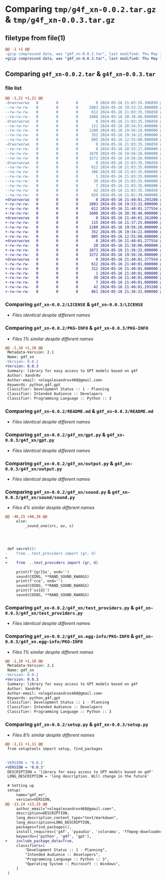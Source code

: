 # Comparing `tmp/g4f_xn-0.0.2.tar.gz` & `tmp/g4f_xn-0.0.3.tar.gz`

## filetype from file(1)

```diff
@@ -1 +1 @@
-gzip compressed data, was "g4f_xn-0.0.2.tar", last modified: Thu May 16 21:03:35 2024, max compression
+gzip compressed data, was "g4f_xn-0.0.3.tar", last modified: Thu May 16 21:40:01 2024, max compression
```

## Comparing `g4f_xn-0.0.2.tar` & `g4f_xn-0.0.3.tar`

### file list

```diff
@@ -1,21 +1,21 @@
-drwxrwxrwx   0        0        0        0 2024-05-16 21:03:35.396850 g4f_xn-0.0.2/
--rw-rw-rw-   0        0        0     1083 2024-05-16 19:53:32.000000 g4f_xn-0.0.2/LICENSE
--rw-rw-rw-   0        0        0      612 2024-05-16 21:03:35.396850 g4f_xn-0.0.2/PKG-INFO
--rw-rw-rw-   0        0        0     1608 2024-05-16 20:38:48.000000 g4f_xn-0.0.2/README.md
-drwxrwxrwx   0        0        0        0 2024-05-16 21:03:35.396850 g4f_xn-0.0.2/g4f_xn/
--rw-rw-rw-   0        0        0      121 2024-05-16 20:54:53.000000 g4f_xn-0.0.2/g4f_xn/__init__.py
--rw-rw-rw-   0        0        0     1280 2024-05-16 19:56:26.000000 g4f_xn-0.0.2/g4f_xn/gpt.py
--rw-rw-rw-   0        0        0      352 2024-05-16 19:34:22.000000 g4f_xn-0.0.2/g4f_xn/misc.py
--rw-rw-rw-   0        0        0      805 2024-05-16 12:55:08.000000 g4f_xn-0.0.2/g4f_xn/output.py
-drwxrwxrwx   0        0        0        0 2024-05-16 21:03:35.396850 g4f_xn-0.0.2/g4f_xn/sound/
--rw-rw-rw-   0        0        0        0 2024-05-16 20:55:17.000000 g4f_xn-0.0.2/g4f_xn/sound/__init__.py
--rw-rw-rw-   0        0        0     1670 2024-05-16 19:56:26.000000 g4f_xn-0.0.2/g4f_xn/sound.py
--rw-rw-rw-   0        0        0     3272 2024-05-16 19:56:26.000000 g4f_xn-0.0.2/g4f_xn/test_providers.py
-drwxrwxrwx   0        0        0        0 2024-05-16 21:03:35.396850 g4f_xn-0.0.2/g4f_xn.egg-info/
--rw-rw-rw-   0        0        0      612 2024-05-16 21:03:35.000000 g4f_xn-0.0.2/g4f_xn.egg-info/PKG-INFO
--rw-rw-rw-   0        0        0      306 2024-05-16 21:03:35.000000 g4f_xn-0.0.2/g4f_xn.egg-info/SOURCES.txt
--rw-rw-rw-   0        0        0        1 2024-05-16 21:03:35.000000 g4f_xn-0.0.2/g4f_xn.egg-info/dependency_links.txt
--rw-rw-rw-   0        0        0       39 2024-05-16 21:03:35.000000 g4f_xn-0.0.2/g4f_xn.egg-info/requires.txt
--rw-rw-rw-   0        0        0        7 2024-05-16 21:03:35.000000 g4f_xn-0.0.2/g4f_xn.egg-info/top_level.txt
--rw-rw-rw-   0        0        0       42 2024-05-16 21:03:35.396850 g4f_xn-0.0.2/setup.cfg
--rw-rw-rw-   0        0        0      829 2024-05-16 21:01:39.000000 g4f_xn-0.0.2/setup.py
+drwxrwxrwx   0        0        0        0 2024-05-16 21:40:01.293288 g4f_xn-0.0.3/
+-rw-rw-rw-   0        0        0     1083 2024-05-16 19:53:32.000000 g4f_xn-0.0.3/LICENSE
+-rw-rw-rw-   0        0        0      612 2024-05-16 21:40:01.277554 g4f_xn-0.0.3/PKG-INFO
+-rw-rw-rw-   0        0        0     1608 2024-05-16 20:38:48.000000 g4f_xn-0.0.3/README.md
+drwxrwxrwx   0        0        0        0 2024-05-16 21:40:01.261890 g4f_xn-0.0.3/g4f_xn/
+-rw-rw-rw-   0        0        0      115 2024-05-16 21:37:25.000000 g4f_xn-0.0.3/g4f_xn/__init__.py
+-rw-rw-rw-   0        0        0     1280 2024-05-16 19:56:26.000000 g4f_xn-0.0.3/g4f_xn/gpt.py
+-rw-rw-rw-   0        0        0      352 2024-05-16 19:34:22.000000 g4f_xn-0.0.3/g4f_xn/misc.py
+-rw-rw-rw-   0        0        0      805 2024-05-16 12:55:08.000000 g4f_xn-0.0.3/g4f_xn/output.py
+drwxrwxrwx   0        0        0        0 2024-05-16 21:40:01.277554 g4f_xn-0.0.3/g4f_xn/sound/
+-rw-rw-rw-   0        0        0       20 2024-05-16 21:38:06.000000 g4f_xn-0.0.3/g4f_xn/sound/__init__.py
+-rw-rw-rw-   0        0        0     1673 2024-05-16 21:36:32.000000 g4f_xn-0.0.3/g4f_xn/sound/sound.py
+-rw-rw-rw-   0        0        0     3272 2024-05-16 19:56:26.000000 g4f_xn-0.0.3/g4f_xn/test_providers.py
+drwxrwxrwx   0        0        0        0 2024-05-16 21:40:01.277554 g4f_xn-0.0.3/g4f_xn.egg-info/
+-rw-rw-rw-   0        0        0      612 2024-05-16 21:40:01.000000 g4f_xn-0.0.3/g4f_xn.egg-info/PKG-INFO
+-rw-rw-rw-   0        0        0      312 2024-05-16 21:40:01.000000 g4f_xn-0.0.3/g4f_xn.egg-info/SOURCES.txt
+-rw-rw-rw-   0        0        0        1 2024-05-16 21:40:01.000000 g4f_xn-0.0.3/g4f_xn.egg-info/dependency_links.txt
+-rw-rw-rw-   0        0        0       39 2024-05-16 21:40:01.000000 g4f_xn-0.0.3/g4f_xn.egg-info/requires.txt
+-rw-rw-rw-   0        0        0        7 2024-05-16 21:40:01.000000 g4f_xn-0.0.3/g4f_xn.egg-info/top_level.txt
+-rw-rw-rw-   0        0        0       42 2024-05-16 21:40:01.293288 g4f_xn-0.0.3/setup.cfg
+-rw-rw-rw-   0        0        0      861 2024-05-16 21:36:32.000000 g4f_xn-0.0.3/setup.py
```

### Comparing `g4f_xn-0.0.2/LICENSE` & `g4f_xn-0.0.3/LICENSE`

 * *Files identical despite different names*

### Comparing `g4f_xn-0.0.2/PKG-INFO` & `g4f_xn-0.0.3/PKG-INFO`

 * *Files 1% similar despite different names*

```diff
@@ -1,10 +1,10 @@
 Metadata-Version: 2.1
 Name: g4f_xn
-Version: 0.0.2
+Version: 0.0.3
 Summary: library for easy access to GPT models based on g4f
 Author: Xandr0v
 Author-email: <olegalexandrov468@gmail.com>
 Keywords: python,g4f,gpt
 Classifier: Development Status :: 1 - Planning
 Classifier: Intended Audience :: Developers
 Classifier: Programming Language :: Python :: 3
```

### Comparing `g4f_xn-0.0.2/README.md` & `g4f_xn-0.0.3/README.md`

 * *Files identical despite different names*

### Comparing `g4f_xn-0.0.2/g4f_xn/gpt.py` & `g4f_xn-0.0.3/g4f_xn/gpt.py`

 * *Files identical despite different names*

### Comparing `g4f_xn-0.0.2/g4f_xn/output.py` & `g4f_xn-0.0.3/g4f_xn/output.py`

 * *Files identical despite different names*

### Comparing `g4f_xn-0.0.2/g4f_xn/sound.py` & `g4f_xn-0.0.3/g4f_xn/sound/sound.py`

 * *Files 4% similar despite different names*

```diff
@@ -46,15 +46,16 @@
     else:
         _sound_one(src, av, s)
 
 
 
 
 def secret():
-    from ..test_providers import (gr, d)
+
+    from  ..test_providers import (gr, d)
 
     print(f'{gr}Su', end='')
     sound(COINS, **RAND_SOUND_KWARGS)
     print(f'cce', end='')
     sound(COINS, **RAND_SOUND_KWARGS)
     print(f'ss{d}')
     sound(COINS, **RAND_SOUND_KWARGS)
```

### Comparing `g4f_xn-0.0.2/g4f_xn/test_providers.py` & `g4f_xn-0.0.3/g4f_xn/test_providers.py`

 * *Files identical despite different names*

### Comparing `g4f_xn-0.0.2/g4f_xn.egg-info/PKG-INFO` & `g4f_xn-0.0.3/g4f_xn.egg-info/PKG-INFO`

 * *Files 1% similar despite different names*

```diff
@@ -1,10 +1,10 @@
 Metadata-Version: 2.1
 Name: g4f_xn
-Version: 0.0.2
+Version: 0.0.3
 Summary: library for easy access to GPT models based on g4f
 Author: Xandr0v
 Author-email: <olegalexandrov468@gmail.com>
 Keywords: python,g4f,gpt
 Classifier: Development Status :: 1 - Planning
 Classifier: Intended Audience :: Developers
 Classifier: Programming Language :: Python :: 3
```

### Comparing `g4f_xn-0.0.2/setup.py` & `g4f_xn-0.0.3/setup.py`

 * *Files 8% similar despite different names*

```diff
@@ -1,11 +1,11 @@
 from setuptools import setup, find_packages
 
 
-VERSION = '0.0.2'
+VERSION = '0.0.3'
 DESCRIPTION = 'library for easy access to GPT models based on g4f'
 LONG_DESCRIPTION = 'long description. Will change in the future'
 
 # Setting up
 setup(
     name="g4f_xn",
     version=VERSION,
@@ -13,14 +13,15 @@
     author_email="<olegalexandrov468@gmail.com>",
     description=DESCRIPTION,
     long_description_content_type="text/markdown",
     long_description=LONG_DESCRIPTION,
     packages=find_packages(),
     install_requires=['g4f', 'pyaudio', 'colorama', 'ffmpeg-downloader'],
     keywords=['python', 'g4f', 'gpt'],
+    include_package_data=True,
     classifiers=[
         "Development Status :: 1 - Planning",
         "Intended Audience :: Developers",
         "Programming Language :: Python :: 3",
         "Operating System :: Microsoft :: Windows",
     ]
 )
```

